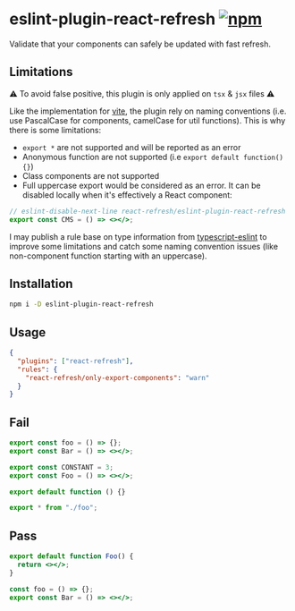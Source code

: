 # eslint-plugin-react-refresh [![npm](https://img.shields.io/npm/v/eslint-plugin-react-refresh)](https://www.npmjs.com/package/eslint-plugin-react-refresh)

Validate that your components can safely be updated with fast refresh.

## Limitations

⚠️ To avoid false positive, this plugin is only applied on `tsx` & `jsx` files ⚠️

Like the implementation for [vite](https://github.com/vitejs/vite/blob/e6495f0a52c9bd2cae166934dc965f8955ce035d/packages/plugin-react/src/fast-refresh.ts#L108), the plugin rely on naming conventions (i.e. use PascalCase for components, camelCase for util functions). This is why there is some limitations:

- `export *` are not supported and will be reported as an error
- Anonymous function are not supported (i.e `export default function() {}`)
- Class components are not supported
- Full uppercase export would be considered as an error. It can be disabled locally when it's effectively a React component:

```jsx
// eslint-disable-next-line react-refresh/eslint-plugin-react-refresh
export const CMS = () => <></>;
```

I may publish a rule base on type information from [typescript-eslint](https://github.com/typescript-eslint/typescript-eslint) to improve some limitations and catch some naming convention issues (like non-component function starting with an uppercase).

## Installation

```sh
npm i -D eslint-plugin-react-refresh
```

## Usage

```json
{
  "plugins": ["react-refresh"],
  "rules": {
    "react-refresh/only-export-components": "warn"
  }
}
```

## Fail

```jsx
export const foo = () => {};
export const Bar = () => <></>;
```

```jsx
export const CONSTANT = 3;
export const Foo = () => <></>;
```

```jsx
export default function () {}
```

```jsx
export * from "./foo";
```

## Pass

```jsx
export default function Foo() {
  return <></>;
}
```

```jsx
const foo = () => {};
export const Bar = () => <></>;
```
